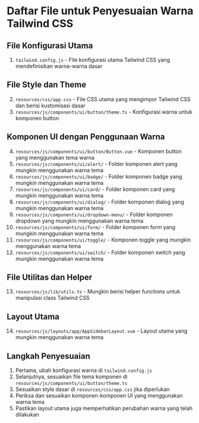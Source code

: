 # Daftar File untuk Penyesuaian Warna Tailwind CSS

## File Konfigurasi Utama
1. `tailwind.config.js` - File konfigurasi utama Tailwind CSS yang mendefinisikan warna-warna dasar

## File Style dan Theme
2. `resources/css/app.css` - File CSS utama yang mengimpor Tailwind CSS dan berisi kustomisasi dasar
3. `resources/js/components/ui/button/theme.ts` - Konfigurasi warna untuk komponen button

## Komponen UI dengan Penggunaan Warna
4. `resources/js/components/ui/button/Button.vue` - Komponen button yang menggunakan tema warna
5. `resources/js/components/ui/alert/` - Folder komponen alert yang mungkin menggunakan warna tema
6. `resources/js/components/ui/badge/` - Folder komponen badge yang mungkin menggunakan warna tema
7. `resources/js/components/ui/card/` - Folder komponen card yang mungkin menggunakan warna tema
8. `resources/js/components/ui/dialog/` - Folder komponen dialog yang mungkin menggunakan warna tema
9. `resources/js/components/ui/dropdown-menu/` - Folder komponen dropdown yang mungkin menggunakan warna tema
10. `resources/js/components/ui/form/` - Folder komponen form yang mungkin menggunakan warna tema
11. `resources/js/components/ui/toggle/` - Komponen toggle yang mungkin menggunakan warna tema
12. `resources/js/components/ui/switch/` - Folder komponen switch yang mungkin menggunakan warna tema

## File Utilitas dan Helper
13. `resources/js/lib/utils.ts` - Mungkin berisi helper functions untuk manipulasi class Tailwind CSS

## Layout Utama
14. `resources/js/layouts/app/AppSidebarLayout.vue` - Layout utama yang mungkin menggunakan warna tema

## Langkah Penyesuaian
1. Pertama, ubah konfigurasi warna di `tailwind.config.js`
2. Selanjutnya, sesuaikan file tema komponen di `resources/js/components/ui/button/theme.ts`
3. Sesuaikan style dasar di `resources/css/app.css` jika diperlukan
4. Periksa dan sesuaikan komponen-komponen UI yang menggunakan warna tema
5. Pastikan layout utama juga memperhatikan perubahan warna yang telah dilakukan 